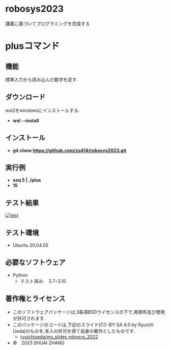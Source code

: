 # robosys2023
講義に基づいてプログラミングを完成する

# plusコマンド
## 機能
標準入力から読み込んだ数字を足す.

## ダウンロード
wsl2をwindowsにインストールする.
* **wsl --install**

## インストール
* **git clone https://github.com/zs414/robosys2023.git**

## 実行例
* **seq 5 | ./plus**
* **15**

## テスト結果
[![test](https://github.com/zs414/robosys2023/actions/workflows/test.yml/badge.svg)](https://github.com/zs414/robosys2023/actions/workflows/test.yml)

## テスト環境
* Ubuntu 20.04.05

## 必要なソフトウェア
* Python
  * テスト済み:　3.7~3.10

## 著作権とライセンス
* このソフトウェアパッケージは,3条項BSDライセンスの下で,再頒布及び使用が許可されます.
* このパッケージのコードは,下記のスライド(CC-BY-SA 4.0 by Ryuichi Ueda)のものを,本人の許可を得て自身の著作としたものです.
  * [ryuichiueda/my_slides robosys_2022](https://github.com/ryuichiueda/my_slides/tree/master/robosys_2022)
* ©　2023 SHUAI ZHANG
